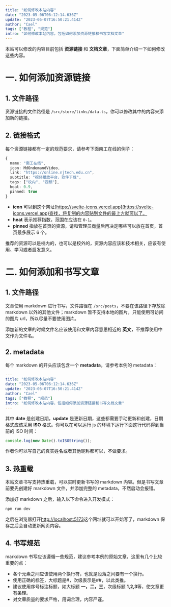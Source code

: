 ```yaml
---
title: "如何修改本站内容"
date: "2023-05-06T06:12:14.636Z"
update: "2023-05-07T16:50:21.414Z"
author: "Cael"
tags: ["教程", "规范"]
intro: "如何修改本站内容，包括如何添加资源链接和书写文档文章"
---
```


本站可以修改的内容目前包括 **资源链接** 和 **文档文章**，下面简单介绍一下如何修改这些内容。

# 一. 如何添加资源链接

## 1. 文件路径

资源链接的文件路径是 `/src/store/links/data.ts`，你可以修改其中的内容来添加新的链接。

## 2. 链接格式

每个资源链接都有一定的规范要求，请参考下面南工在线的例子：

```ts
{
  name: "南工在线",
  icon: MdOndemandVideo,
  link: "https://online.njtech.edu.cn",
  subtitle: "视频播放平台，软件下载",
  tags: ["校内", "视频"],
  heat: 0.9,
  pinned: true
}
```

- **icon** 可以到这个网址[https://svelte-icons.vercel.app](https://svelte-icons.vercel.app)查找，将复制的内容贴到文件的最上方就可以了。
- **heat** 表示推荐指数，范围在应该在 `0-1`。
- **pinned** 指放在首页的资源，请和管理员商量后再决定哪些可以放在首页，首页最多展示 6 个。

推荐的资源可以是校内的，也可以是校外的，资源内容应该和技术相关，应该有使用、学习或者启发意义。

# 二. 如何添加和书写文章

## 1. 文件路径

文章使用 markdown 进行书写，文件路径在 `/src/posts`，不要在该路径下存放除 markdown 以外的其他文件；markdown 暂不支持本地的图片，只能使用可访问的图片 url，所以尽量不要使用图片。

添加新的文章的时候文件名应该使用和文章内容意思相近的 **英文**，不推荐使用中文作为文件名。

## 2. metadata

每个 markdown 的开头应该包含一个 **metadata**，请参考本例的 metadata：

```yaml
---
title: "如何修改本站内容"
date: "2023-05-06T06:12:14.636Z"
update: "2023-05-07T16:50:21.414Z"
author: "Cael"
tags: ["教程", "规范"]
intro: "如何修改本站内容，包括如何添加资源链接和书写文档文章"
---
```

其中 **date** 是创建日期，**update** 是更新日期，这些都需要手动更新和创建，日期格式应该采用 **ISO** 格式。你可以在可以运行 js 的环境下运行下面这行代码得到当前的 ISO 时间：

```js
console.log(new Date().toISOString());
```

作者你可以写自己的真实姓名或者其他昵称都可以，不做要求。

## 3. 热重载

本站文章书写支持热重载，可以实时更新书写的 markdown 内容。但是书写文章前要先创建好 markdown 文件，并添加完整的 metadata，不然启动会报错。

添加好 markdown 之后，输入以下命令进入开发模式：

```sh
npm run dev
```

之后在浏览器打开[http://localhost:5173](http://localhost:5173)这个网址就可以开始写了，markdown 保存之后会自动更新网页内容。

## 4. 书写规范

markdown 书写应该遵循一些规范，建议参考本例的原始文章，这里有几个比较重要的点：

- 各个元素之间应该使用两个换行符，也就是段落之间要有一个换行。
- 使用正确的标签，大标题是#，次级表示是##，以此类推。
- 建议使用序号标注标题，如大标题 **一，二，三**，次级标题 **1,2,3**等，使文章更有条理。
- 对文章质量的要求严格，用词合理，内容严谨。
